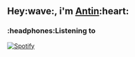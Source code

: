 <h2>Hey:wave:, i'm <a href="https://antin.me">Antin</a>:heart:</h2>

<h3>:headphones:Listening to</h3>


[![Spotify](https://novatorem-ant1n.vercel.app/api/spotify)](https://open.spotify.com/user/isakantin)


